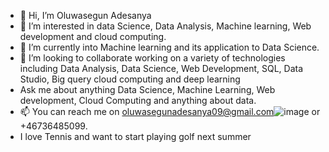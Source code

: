 - 👋 Hi, I’m Oluwasegun Adesanya
- 👀 I’m interested in data Science, Data Analysis, Machine learning, Web development and cloud computing. 
- 🌱 I’m currently into Machine learning and its application to Data Science.
- 💞️ I’m looking to collaborate working on a variety of technologies including Data Analysis, Data Science, Web Development, SQL, Data Studio, Big query cloud computing and deep learning
- Ask me about anything Data Science, Machine Learning, Web development, Cloud Computing and anything about data.
- 📫 You can reach me on oluwasegunadesanya09@gmail.com![image](https://user-images.githubusercontent.com/80678596/153773423-5ef948b2-daba-4479-8784-227abeb9d115.png)
 or +46736485099.
- I love Tennis and want to start playing golf next summer

<!---
NewthingAde/NewthingAde is a ✨ special ✨ repository because its `README.md` (this file) appears on your GitHub profile.
You can click the Preview link to take a look at your changes.
--->
